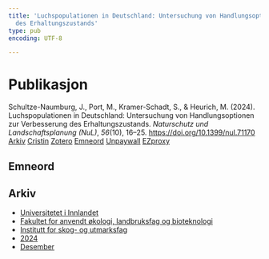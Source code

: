 ```yaml
---
title: 'Luchspopulationen in Deutschland: Untersuchung von Handlungsoptionen zur Verbesserung
  des Erhaltungszustands'
type: pub
encoding: UTF-8

---
```

<h1>Publikasjon</h1>
<article id="csl-bib-container-PK7LUISA" class="csl-bib-container">
  <div class="csl-bib-body"> <div class="csl-entry">Schultze-Naumburg, J., Port, M., Kramer-Schadt, S., &#38; Heurich, M. (2024). Luchspopulationen in Deutschland: Untersuchung von Handlungsoptionen zur Verbesserung des Erhaltungszustands. <i>Naturschutz und Landschaftsplanung (NuL)</i>, <i>56</i>(10), 16–25. <a href="https://doi.org/10.1399/nul.71170">https://doi.org/10.1399/nul.71170</a></div> </div>
  <div class="csl-bib-buttons">
    <a href="#taxonomy-article-PK7LUISA" alt="archive" class="csl-bib-button">Arkiv</a>
    <a href="https://app.cristin.no/results/show.jsf?id=2330093" alt="Cristin" class="csl-bib-button">Cristin</a>
    <a href="http://zotero.org/groups/5881554/items/PK7LUISA" alt="Zotero" class="csl-bib-button">Zotero</a>
    <a href="#keywords-article-PK7LUISA" alt="keywords" class="csl-bib-button">Emneord</a>
    <a href="https://doi.org/10.1399/nul.71170" alt="Unpaywall" class="csl-bib-button">Unpaywall</a>
    <a href="https://doi.org/10.1399/nul.71170" alt="EZproxy" class="csl-bib-button">EZproxy</a>
  </div>
  <div id="csl-bib-meta-container-PK7LUISA"></div>
</article>
<div id="csl-bib-meta-PK7LUISA" class="csl-bib-meta">
  <article id="keywords-article-PK7LUISA" class="keywords-article">
    <h1>Emneord</h1>
    
  </article>
  <article id="taxonomy-article-PK7LUISA" class="taxonomy-article">
    <h1>Arkiv</h1>
    <ul>
      <li>
        <a href="/nn/archive/?key=3DCRN523">Universitetet i Innlandet</a>
      </li>
      <li>
        <a href="/nn/archive/?key=T77LXH6D">Fakultet for anvendt økologi, landbruksfag og bioteknologi</a>
      </li>
      <li>
        <a href="/nn/archive/?key=7TRARPE3">Institutt for skog- og utmarksfag</a>
      </li>
      <li>
        <a href="/nn/archive/?key=A4XX8HDP">2024</a>
      </li>
      <li>
        <a href="/nn/archive/?key=3ADXSI9P">Desember</a>
      </li>
    </ul>
  </article>
</div>
